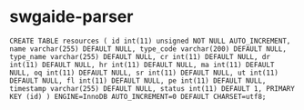 # swgaide-parser

`CREATE TABLE resources (
        id int(11) unsigned NOT NULL AUTO_INCREMENT,
        name varchar(255) DEFAULT NULL,
        type_code varchar(200) DEFAULT NULL,
        type_name varchar(255) DEFAULT NULL,
        cr int(11) DEFAULT NULL,
        dr int(11) DEFAULT NULL,
        hr int(11) DEFAULT NULL,
        ma int(11) DEFAULT NULL,
        oq int(11) DEFAULT NULL,
        sr int(11) DEFAULT NULL,
        ut int(11) DEFAULT NULL,
        fl int(11) DEFAULT NULL,
        pe int(11) DEFAULT NULL,
        timestamp varchar(255) DEFAULT NULL,
        status int(11) DEFAULT 1,
        PRIMARY KEY (id)
    ) ENGINE=InnoDB AUTO_INCREMENT=0 DEFAULT CHARSET=utf8;
`
